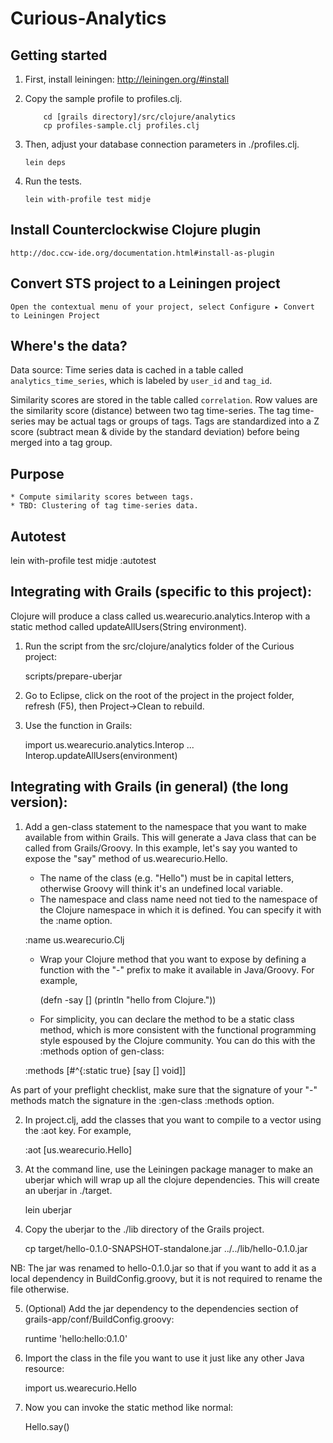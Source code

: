 # Curious-Analytics

## Getting started

1. First, install leiningen:
	http://leiningen.org/#install

2.	Copy the sample profile to profiles.clj.
	```
		cd [grails directory]/src/clojure/analytics
		cp profiles-sample.clj profiles.clj
	```

3. Then, adjust your database connection parameters in ./profiles.clj.
	```
	lein deps
	```

4. Run the tests.
	```
	lein with-profile test midje
	```
## Install Counterclockwise Clojure plugin

	http://doc.ccw-ide.org/documentation.html#install-as-plugin
	
## Convert STS project to a Leiningen project

	Open the contextual menu of your project, select Configure ▸ Convert to Leiningen Project

## Where's the data?

Data source: Time series data is cached in a table called `analytics_time_series`, which is labeled by `user_id` and `tag_id`.

Similarity scores are stored in the table called `correlation`. Row values are the similarity score (distance) between two tag time-series.  The tag time-series may be actual tags or groups of tags.	Tags are standardized into a Z score (subtract mean & divide by the standard deviation) before being merged into a tag group.

## Purpose

	* Compute similarity scores between tags.
	* TBD: Clustering of tag time-series data.

## Autotest

lein with-profile test midje :autotest

## Integrating with Grails (specific to this project):

Clojure will produce a class called us.wearecurio.analytics.Interop with a static method called updateAllUsers(String environment).

1. Run the script from the src/clojure/analytics folder of the Curious project:

	scripts/prepare-uberjar

2. Go to Eclipse, click on the root of the project in the project folder, refresh (F5), then Project->Clean to rebuild.

2. Use the function in Grails:

	import us.wearecurio.analytics.Interop
	...
	Interop.updateAllUsers(environment)

## Integrating with Grails (in general) (the long version):

1. Add a gen-class statement to the namespace that you want to make available from within Grails.  This will generate a Java	class that can be called from Grails/Groovy.	In this example, let's say you wanted to expose the "say" method of us.wearecurio.Hello.
	* The name of the class (e.g. "Hello") must be in capital letters, otherwise Groovy will think it's an undefined local variable.
	* The namespace and class name need not tied to the namespace of the Clojure namespace in which it is defined.	You can specify it with the :name option.

	:name us.wearecurio.Clj

	* Wrap your Clojure method that you want to expose by defining a function with the "-" prefix to make it available in Java/Groovy.	For example,

		(defn -say [] (println "hello from Clojure."))

	* For simplicity, you can declare the method to be a static class method, which is more consistent with the functional programming style espoused by the Clojure community.	You can do this with the :methods option of gen-class:

	:methods [#^{:static true} [say [] void]]

As part of your preflight checklist, make sure that the signature of your "-" methods match the signature in the :gen-class :methods option.

2. In project.clj, add the classes that you want to compile to a vector  using the :aot key.	For example,

	 :aot [us.wearecurio.Hello]

3. At the command line, use the Leiningen package manager to make an uberjar which will wrap up all the clojure dependencies.  This will create an uberjar in ./target.

	lein uberjar

4. Copy the uberjar to the ./lib directory of the Grails project.

	cp target/hello-0.1.0-SNAPSHOT-standalone.jar ../../lib/hello-0.1.0.jar

NB: The jar was renamed to hello-0.1.0.jar so that if you want to add it as a local dependency in BuildConfig.groovy, but it is not required to rename the file otherwise.

5.	(Optional) Add the jar dependency to the dependencies section of grails-app/conf/BuildConfig.groovy:

	runtime 'hello:hello:0.1.0'

6. Import the class in the file you want to use it just like any other Java resource:

	import us.wearecurio.Hello

7. Now you can invoke the static method like normal:

	Hello.say()
